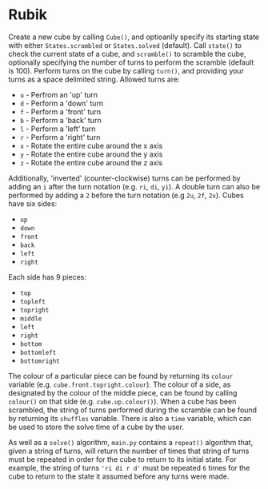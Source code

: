 # Rubik

Create a new cube by calling ```Cube()```, and optioanlly specify its starting
state with either ```States.scrambled``` or ```States.solved``` (default).
Call ```state()``` to check the current state of a cube, and ```scramble()``` to
scramble the cube, optionally specifying the number of turns to perform the
scramble (default is 100). Perform turns on the cube by calling ```turn()```,
and providing your turns as a space delimited string. Allowed turns are:

* ```u``` - Perfrom an 'up' turn
* ```d``` - Perform a 'down' turn
* ```f``` - Perform a 'front' turn
* ```b``` - Perform a 'back' turn
* ```l``` - Perform a 'left' turn
* ```r``` - Perform a 'right' turn
* ```x``` - Rotate the entire cube around the x axis
* ```y``` - Rotate the entire cube around the y axis
* ```z``` - Rotate the entire cube around the z axis

Additionally, 'inverted' (counter-clockwise) turns can be performed by adding an
```i``` after the turn notation (e.g. ```ri```, ```di```, ```yi```). A double
turn can also be performed by adding a ```2``` before the turn notation (e.g
```2u```, ```2f```, ```2x```). Cubes have six sides:

* ```up```
* ```down```
* ```front```
* ```back```
* ```left```
* ```right```

Each side has 9 pieces:

* ```top```
* ```topleft```
* ```topright```
* ```middle```
* ```left```
* ```right```
* ```bottom```
* ```bottomleft```
* ```bottomright```

The colour of a particular piece can be found by returning its ```colour```
variable (e.g. ```cube.front.topright.colour```). The colour of a side, as
designated by the colour of the middle piece, can be found by calling
```colour()``` on that side (e.g. ```cube.up.colour()```). When a cube has
been scrambled, the string of turns performed during the scramble can be
found by returning its ```shuffles``` variable. There is also a ```time```
variable, which can be used to store the solve time of a cube by the user.

As well as a ```solve()``` algorithm, ```main.py``` contains a ```repeat()```
algorithm that, given a string of turns, will return the number of times that
string of turns must be repeated in order for the cube to return to its
initial state. For example, the string of turns ```'ri di r d'``` must be
repeated ```6``` times for the cube to return to the state it assumed before
any turns were made.

